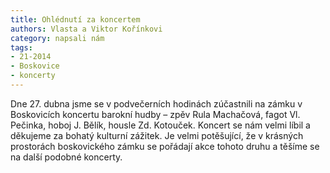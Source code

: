 ```yaml
---
title: Ohlédnutí za koncertem
authors: Vlasta a Viktor Kořínkovi
category: napsali nám
tags: 
- 21-2014
- Boskovice
- koncerty
---
```

Dne 27. dubna jsme se v podvečerních hodinách zúčastnili na zámku v Boskovicích koncertu barokní hudby – zpěv Rula Machačová, fagot Vl. Pečinka, hoboj J. Bělík, housle Zd. Kotouček. Koncert se nám velmi líbil a děkujeme za bohatý kulturní zážitek. Je velmi potěšující, že v krásných prostorách boskovického zámku se pořádají akce tohoto druhu a těšíme se na další podobné koncerty.

